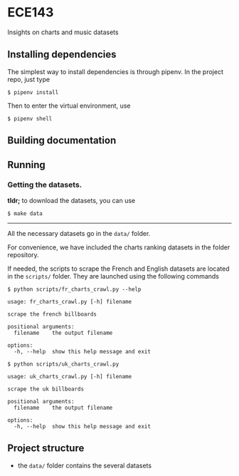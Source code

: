 # ECE143
Insights on charts and music datasets


## Installing dependencies

The simplest way to install dependencies is through pipenv. 
In the project repo, just type 
```console
$ pipenv install
```

Then to enter the virtual environment, use
```console
$ pipenv shell
```

## Building documentation

## Running 

### Getting the datasets.

**tldr;** to download the datasets, you can use
```console
$ make data
```

----

All the necessary datasets go in the `data/` folder.

For convenience, we have included the charts ranking datasets in the folder repository.

If needed, the scripts to scrape the French and English datasets are located in the `scripts/` folder.
They are launched using the following commands

```console
$ python scripts/fr_charts_crawl.py --help

usage: fr_charts_crawl.py [-h] filename

scrape the french billboards

positional arguments:
  filename    the output filename

options:
  -h, --help  show this help message and exit
  
$ python scripts/uk_charts_crawl.py

usage: uk_charts_crawl.py [-h] filename

scrape the uk billboards

positional arguments:
  filename    the output filename

options:
  -h, --help  show this help message and exit
```


## Project structure

- the `data/` folder contains the several datasets
